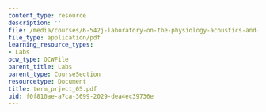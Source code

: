 ```yaml
---
content_type: resource
description: ''
file: /media/courses/6-542j-laboratory-on-the-physiology-acoustics-and-perception-of-speech-fall-2005/f0f810aea7ca36992029dea4ec39736e_term_prject_05.pdf
file_type: application/pdf
learning_resource_types:
- Labs
ocw_type: OCWFile
parent_title: Labs
parent_type: CourseSection
resourcetype: Document
title: term_prject_05.pdf
uid: f0f810ae-a7ca-3699-2029-dea4ec39736e
---
```

